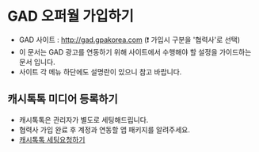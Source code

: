 # GAD 오퍼월 가입하기
- GAD 사이트 : http://gad.gpakorea.com (❗️ 가입시 구분을 '협력사'로 선택)
- 이 문서는 GAD 광고를 연동하기 위해 사이트에서 수행해야 할 설정을 가이드하는 문서 입니다.
- 사이트 각 메뉴 하단에도 설명란이 있으니 참고 바랍니다. 

## 캐시톡톡 미디어 등록하기
- 캐시톡톡은 관리자가 별도로 세팅해드립니다.
- 협력사 가입 완료 후 계정과 연동할 앱 패키지를 알려주세요.
- [캐시톡톡 세팅요청하기](https://open.kakao.com/o/slURBiHc)
